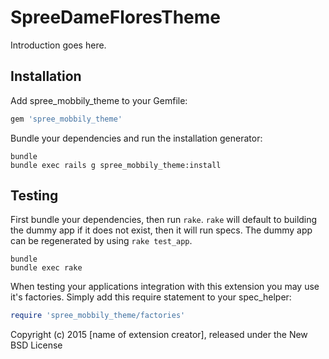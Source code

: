 SpreeDameFloresTheme
====================

Introduction goes here.

Installation
------------

Add spree_mobbily_theme to your Gemfile:

```ruby
gem 'spree_mobbily_theme'
```

Bundle your dependencies and run the installation generator:

```shell
bundle
bundle exec rails g spree_mobbily_theme:install
```

Testing
-------

First bundle your dependencies, then run `rake`. `rake` will default to building the dummy app if it does not exist, then it will run specs. The dummy app can be regenerated by using `rake test_app`.

```shell
bundle
bundle exec rake
```

When testing your applications integration with this extension you may use it's factories.
Simply add this require statement to your spec_helper:

```ruby
require 'spree_mobbily_theme/factories'
```

Copyright (c) 2015 [name of extension creator], released under the New BSD License
